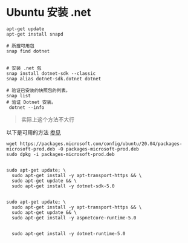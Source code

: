 # Ubuntu 安装 .net

```shell
apt-get update
apt-get install snapd

# 所搜可用包
snap find dotnet


# 安装 .net 包
snap install dotnet-sdk --classic
snap alias dotnet-sdk.dotnet dotnet

# 验证已安装的快照包的列表。
snap list
# 验证 Dotnet 安装。
 dotnet --info
```

> 实际上这个方法不大行

以下是可用的方法 [参见](https://blog.csdn.net/sD7O95O/article/details/117432862)


```shell
wget https://packages.microsoft.com/config/ubuntu/20.04/packages-microsoft-prod.deb -O packages-microsoft-prod.deb
sudo dpkg -i packages-microsoft-prod.deb


sudo apt-get update; \
  sudo apt-get install -y apt-transport-https && \
  sudo apt-get update && \
  sudo apt-get install -y dotnet-sdk-5.0


sudo apt-get update; \
  sudo apt-get install -y apt-transport-https && \
  sudo apt-get update && \
  sudo apt-get install -y aspnetcore-runtime-5.0


  sudo apt-get install -y dotnet-runtime-5.0
```



